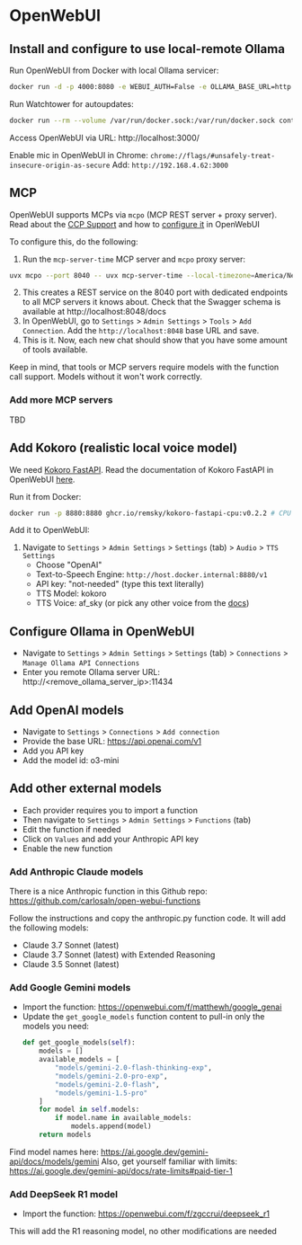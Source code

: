# OpenWebUI

## Install and configure to use local-remote Ollama

Run OpenWebUI from Docker with local Ollama servicer:
```bash
docker run -d -p 4000:8080 -e WEBUI_AUTH=False -e OLLAMA_BASE_URL=http://127.0.0.1:11434 -v open-webui:/app/backend/data --name open-webui ghcr.io/open-webui/open-webui:latest
```

Run Watchtower for autoupdates:
```bash
docker run --rm --volume /var/run/docker.sock:/var/run/docker.sock containrrr/watchtower --run-once open-webui
```
Access OpenWebUI via URL: http://localhost:3000/

Enable mic in OpenWebUI in Chrome: `chrome://flags/#unsafely-treat-insecure-origin-as-secure`
Add: `http://192.168.4.62:3000`

## MCP

OpenWebUI supports MCPs via `mcpo` (MCP REST server + proxy server). Read about the [CCP Support](https://docs.openwebui.com/openapi-servers/mcp) and how to [configure it](https://docs.openwebui.com/openapi-servers/open-webui/) in OpenWebUI

To configure this, do the following:
1. Run the `mcp-server-time` MCP server and `mcpo` proxy server:
```bash
uvx mcpo --port 8040 -- uvx mcp-server-time --local-timezone=America/New_York
```
2. This creates a REST service on the 8040 port with dedicated endpoints to all MCP servers it knows about. Check that the Swagger schema is available at http://localhost:8048/docs
3. In OpenWebUI, go to `Settings` > `Admin Settings` > `Tools` > `Add Connection`. Add the `http://localhost:8048` base URL and save.
4. This is it. Now, each new chat should show that you have some amount of tools available.

Keep in mind, that tools or MCP servers require models with the function call support. Models without it won't work correctly.

### Add more MCP servers

TBD

## Add Kokoro (realistic local voice model)

We need [Kokoro FastAPI](https://github.com/remsky/Kokoro-FastAPI?tab=readme-ov-file).
Read the documentation of Kokoro FastAPI in OpenWebUI [here](https://docs.openwebui.com/tutorials/text-to-speech/Kokoro-FastAPI-integration).

Run it from Docker:
```bash
docker run -p 8880:8880 ghcr.io/remsky/kokoro-fastapi-cpu:v0.2.2 # CPU
```

Add it to OpenWebUI:
1. Navigate to `Settings` > `Admin Settings` > `Settings` (tab) > `Audio` > `TTS Settings`
   - Choose "OpenAI"
   - Text-to-Speech Engine: `http://host.docker.internal:8880/v1`
   - API key: "not-needed" (type this text literally)
   - TTS Model: kokoro
   - TTS Voice: af_sky (or pick any other voice from the [docs](https://docs.openwebui.com/tutorials/text-to-speech/Kokoro-FastAPI-integration#voices))

## Configure Ollama in OpenWebUI

- Navigate to `Settings` > `Admin Settings` > `Settings` (tab) > `Connections` > `Manage Ollama API Connections`
- Enter you remote Ollama server URL: http://<remove_ollama_server_ip>:11434

## Add OpenAI models

- Navigate to `Settings` > `Connections` > `Add connection`
- Provide the base URL: https://api.openai.com/v1
- Add you API key
- Add the model id: o3-mini

## Add other external models

- Each provider requires you to import a function
- Then navigate to `Settings` > `Admin Settings` > `Functions` (tab)
- Edit the function if needed
- Click on `Values` and add your Anthropic API key
- Enable the new function

### Add Anthropic Claude models

There is a nice Anthropic function in this Github repo: https://github.com/carlosaln/open-webui-functions

Follow the instructions and copy the anthropic.py function code. It will add the following models:
- Claude 3.7 Sonnet (latest)
- Claude 3.7 Sonnet (latest) with Extended Reasoning
- Claude 3.5 Sonnet (latest)

### Add Google Gemini models

- Import the function: https://openwebui.com/f/matthewh/google_genai
- Update the `get_google_models` function content to pull-in only the models you need:
  ```python
  def get_google_models(self):
      models = []
      available_models = [
          "models/gemini-2.0-flash-thinking-exp",
          "models/gemini-2.0-pro-exp",
          "models/gemini-2.0-flash",
          "models/gemini-1.5-pro"
      ]
      for model in self.models:
          if model.name in available_models:
              models.append(model)
      return models
  ```

Find model names here: https://ai.google.dev/gemini-api/docs/models/gemini
Also, get yourself familiar with limits: https://ai.google.dev/gemini-api/docs/rate-limits#paid-tier-1

### Add DeepSeek R1 model

- Import the function: https://openwebui.com/f/zgccrui/deepseek_r1

This will add the R1 reasoning model, no other modifications are needed
